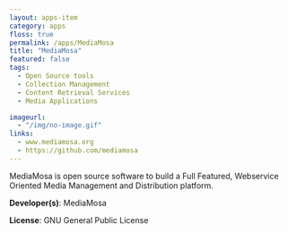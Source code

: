 ```yaml
---
layout: apps-item
category: apps
floss: true
permalink: /apps/MediaMosa
title: "MediaMosa"
featured: false
tags:
  - Open Source tools
  - Collection Management
  - Content Retrieval Services
  - Media Applications

imageurl:
  - "/img/no-image.gif"
links:
  - www.mediamosa.org
  - https://github.com/mediamosa
---
```


MediaMosa is open source software to build a Full Featured, Webservice Oriented Media Management and Distribution platform.

**Developer(s)**: MediaMosa

**License**: GNU General Public License

